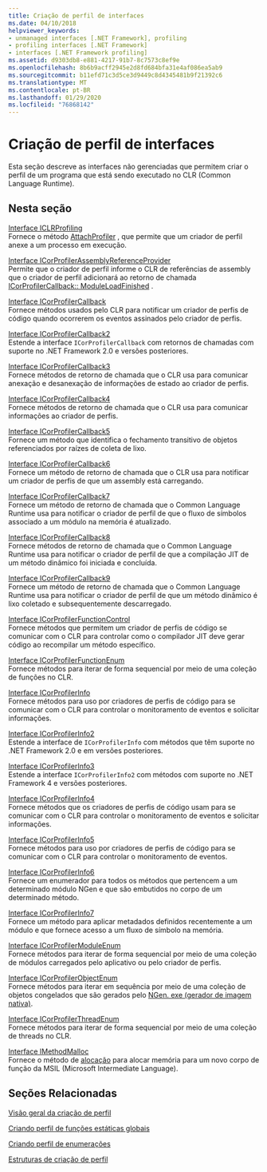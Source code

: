 ```yaml
---
title: Criação de perfil de interfaces
ms.date: 04/10/2018
helpviewer_keywords:
- unmanaged interfaces [.NET Framework], profiling
- profiling interfaces [.NET Framework]
- interfaces [.NET Framework profiling]
ms.assetid: d9303db8-e881-4217-91b7-8c7573c8ef9e
ms.openlocfilehash: 8b6b9acff2945e2d8fd684bfa31e4af086ea5ab9
ms.sourcegitcommit: b11efd71c3d5ce3d9449c8d4345481b9f21392c6
ms.translationtype: MT
ms.contentlocale: pt-BR
ms.lasthandoff: 01/29/2020
ms.locfileid: "76868142"
---
```

# <a name="profiling-interfaces"></a>Criação de perfil de interfaces
Esta seção descreve as interfaces não gerenciadas que permitem criar o perfil de um programa que está sendo executado no CLR (Common Language Runtime).  
  
## <a name="in-this-section"></a>Nesta seção  
 [Interface ICLRProfiling](iclrprofiling-interface.md)  
 Fornece o método [AttachProfiler](iclrprofiling-attachprofiler-method.md) , que permite que um criador de perfil anexe a um processo em execução.  
  
 [Interface ICorProfilerAssemblyReferenceProvider](icorprofilerassemblyreferenceprovider-interface.md)  
 Permite que o criador de perfil informe o CLR de referências de assembly que o criador de perfil adicionará ao retorno de chamada [ICorProfilerCallback:: ModuleLoadFinished](icorprofilercallback-moduleloadfinished-method.md) .  
  
 [Interface ICorProfilerCallback](icorprofilercallback-interface.md)  
 Fornece métodos usados pelo CLR para notificar um criador de perfis de código quando ocorrerem os eventos assinados pelo criador de perfis.  
  
 [Interface ICorProfilerCallback2](icorprofilercallback2-interface.md)  
 Estende a interface `ICorProfilerCallback` com retornos de chamadas com suporte no .NET Framework 2.0 e versões posteriores.  
  
 [Interface ICorProfilerCallback3](icorprofilercallback3-interface.md)  
 Fornece métodos de retorno de chamada que o CLR usa para comunicar anexação e desanexação de informações de estado ao criador de perfis.  
  
 [Interface ICorProfilerCallback4](icorprofilercallback4-interface.md)  
 Fornece métodos de retorno de chamada que o CLR usa para comunicar informações ao criador de perfis.  
  
 [Interface ICorProfilerCallback5](icorprofilercallback5-interface.md)  
 Fornece um método que identifica o fechamento transitivo de objetos referenciados por raízes de coleta de lixo.  
  
 [Interface ICorProfilerCallback6](icorprofilercallback6-interface.md)  
 Fornece um método de retorno de chamada que o CLR usa para notificar um criador de perfis de que um assembly está carregando.  
  
 [Interface ICorProfilerCallback7](icorprofilercallback7-interface.md)  
 Fornece um método de retorno de chamada que o Common Language Runtime usa para notificar o criador de perfil de que o fluxo de símbolos associado a um módulo na memória é atualizado.  

[Interface ICorProfilerCallback8](icorprofilercallback8-interface.md)  
Fornece métodos de retorno de chamada que o Common Language Runtime usa para notificar o criador de perfil de que a compilação JIT de um método dinâmico foi iniciada e concluída.

[Interface ICorProfilerCallback9](icorprofilercallback9-interface.md)  
Fornece um método de retorno de chamada que o Common Language Runtime usa para notificar o criador de perfil de que um método dinâmico é lixo coletado e subsequentemente descarregado.

 [Interface ICorProfilerFunctionControl](icorprofilerfunctioncontrol-interface.md)  
 Fornece métodos que permitem um criador de perfis de código se comunicar com o CLR para controlar como o compilador JIT deve gerar código ao recompilar um método específico.  
  
 [Interface ICorProfilerFunctionEnum](icorprofilerfunctionenum-interface.md)  
 Fornece métodos para iterar de forma sequencial por meio de uma coleção de funções no CLR.  
  
 [Interface ICorProfilerInfo](icorprofilerinfo-interface.md)  
 Fornece métodos para uso por criadores de perfis de código para se comunicar com o CLR para controlar o monitoramento de eventos e solicitar informações.  
  
 [Interface ICorProfilerInfo2](icorprofilerinfo2-interface.md)  
 Estende a interface de `ICorProfilerInfo` com métodos que têm suporte no .NET Framework 2.0 e em versões posteriores.  
  
 [Interface ICorProfilerInfo3](icorprofilerinfo3-interface.md)  
 Estende a interface `ICorProfilerInfo2` com métodos com suporte no .NET Framework 4 e versões posteriores.  
  
 [Interface ICorProfilerInfo4](icorprofilerinfo4-interface.md)  
 Fornece métodos que os criadores de perfis de código usam para se comunicar com o CLR para controlar o monitoramento de eventos e solicitar informações.  
  
 [Interface ICorProfilerInfo5](icorprofilerinfo5-interface.md)  
 Fornece métodos para uso por criadores de perfis de código para se comunicar com o CLR para controlar o monitoramento de eventos.  
  
 [Interface ICorProfilerInfo6](icorprofilerinfo6-interface.md)  
 Fornece um enumerador para todos os métodos que pertencem a um determinado módulo NGen e que são embutidos no corpo de um determinado método.  
  
 [Interface ICorProfilerInfo7](icorprofilerinfo7-interface.md)  
 Fornece um método para aplicar metadados definidos recentemente a um módulo e que fornece acesso a um fluxo de símbolo na memória.  
  
 [Interface ICorProfilerModuleEnum](icorprofilermoduleenum-interface.md)  
 Fornece métodos para iterar de forma sequencial por meio de uma coleção de módulos carregados pelo aplicativo ou pelo criador de perfis.  
  
 [Interface ICorProfilerObjectEnum](icorprofilerobjectenum-interface.md)  
 Fornece métodos para iterar em sequência por meio de uma coleção de objetos congelados que são gerados pelo [NGen. exe (gerador de imagem nativa)](../../../../docs/framework/tools/ngen-exe-native-image-generator.md).  
  
 [Interface ICorProfilerThreadEnum](icorprofilerthreadenum-interface.md)  
 Fornece métodos para iterar de forma sequencial por meio de uma coleção de threads no CLR.  
  
 [Interface IMethodMalloc](imethodmalloc-interface.md)  
 Fornece o método de [alocação](imethodmalloc-alloc-method.md) para alocar memória para um novo corpo de função da MSIL (Microsoft Intermediate Language).  
  
## <a name="related-sections"></a>Seções Relacionadas  
 [Visão geral da criação de perfil](profiling-overview.md)  
  
 [Criando perfil de funções estáticas globais](profiling-global-static-functions.md)  
  
 [Criando perfil de enumerações](profiling-enumerations.md)  
  
 [Estruturas de criação de perfil](profiling-structures.md)
